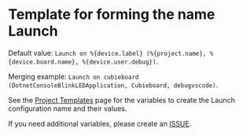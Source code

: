 # Template for forming the name Launch

Default value: `Launch on %{device.label} (%{project.name}, %{device.board.name}, %{device.user.debug})`.

Merging example: `Launch on cubieboard (DotnetConsoleBlinkLEDApplication, Cubieboard, debugvscode)`.

See the [Project Templates](Project-templates.md "Project Templates") page for the variables to create the Launch configuration name and their values.

If you need additional variables, please create an [ISSUE](https://github.com/devdotnetorg/vscode-extension-dotnet-fastiot/issues "ISSUE").